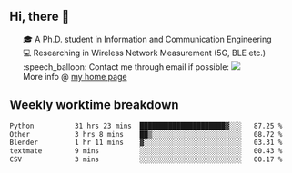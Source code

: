 <h2 > Hi, there 👋 </h3>

<div >
 <ul>
 🎓 A Ph.D. student in Information and Communication Engineering <br>
 💻 Researching in Wireless Network Measurement (5G, BLE etc.)<br>
 :speech_balloon: Contact me through email if possible: <a href="mailto:ethanjia@sjtu.edu.cn"><img src="https://img.shields.io/badge/-ethanjia@sjtu.edu.cn-c14438?style=plastic&logo=Gmail&logoColor=white&link=mailto:mailto:ethanjia@sjtu.edu.cn"></a> <br>
  More info @ <a href="https://haifengjia.github.io">my home page</a>
 </ul>
</div>

<h2 >
Weekly worktime breakdown
</h1>


<!--START_SECTION:waka-->

```txt
Python          31 hrs 23 mins  █████████████████████▓░░░   87.25 %
Other           3 hrs 8 mins    ██▒░░░░░░░░░░░░░░░░░░░░░░   08.72 %
Blender         1 hr 11 mins    ▓░░░░░░░░░░░░░░░░░░░░░░░░   03.31 %
textmate        9 mins          ░░░░░░░░░░░░░░░░░░░░░░░░░   00.43 %
CSV             3 mins          ░░░░░░░░░░░░░░░░░░░░░░░░░   00.17 %
```

<!--END_SECTION:waka-->


